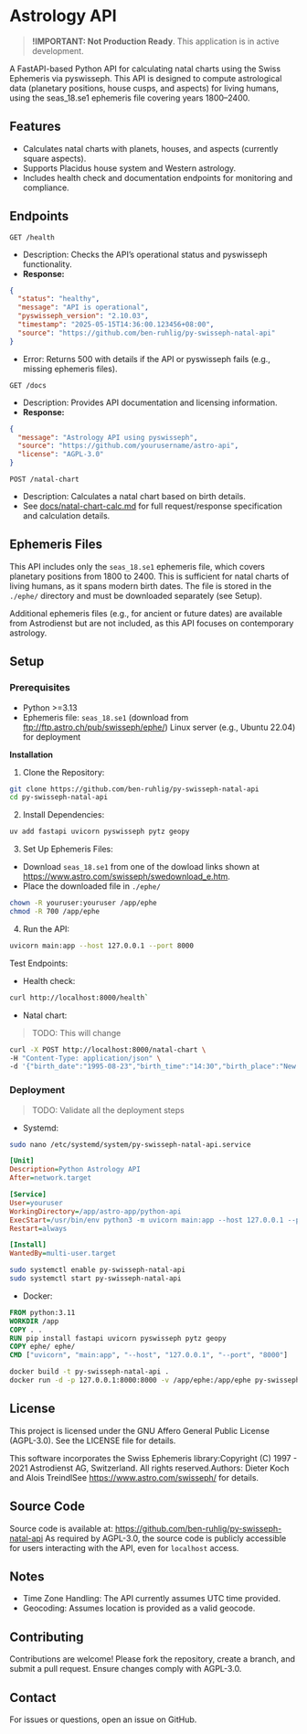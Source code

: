 # Astrology API

> **!IMPORTANT: Not Production Ready**. 
> This application is in active development.

A FastAPI-based Python API for calculating natal charts using the Swiss Ephemeris via pyswisseph. This API is designed to compute astrological data (planetary positions, house cusps, and aspects) for living humans, using the seas_18.se1 ephemeris file covering years 1800–2400.

## Features
* Calculates natal charts with planets, houses, and aspects (currently square aspects).
* Supports Placidus house system and Western astrology.
* Includes health check and documentation endpoints for monitoring and compliance.

## Endpoints
`GET /health`

* Description: Checks the API’s operational status and pyswisseph functionality.
* **Response:**
```json
{
  "status": "healthy",
  "message": "API is operational",
  "pyswisseph_version": "2.10.03",
  "timestamp": "2025-05-15T14:36:00.123456+08:00",
  "source": "https://github.com/ben-ruhlig/py-swisseph-natal-api"
}
```
* Error: Returns 500 with details if the API or pyswisseph fails (e.g., missing ephemeris files).

`GET /docs`

* Description: Provides API documentation and licensing information.
* **Response:**
```json
{
  "message": "Astrology API using pyswisseph",
  "source": "https://github.com/yourusername/astro-api",
  "license": "AGPL-3.0"
}
```

`POST /natal-chart`

* Description: Calculates a natal chart based on birth details.
* See [docs/natal-chart-calc.md](docs/natal-chart-calc.md) for full request/response specification and calculation details.

## Ephemeris Files
This API includes only the `seas_18.se1` ephemeris file, which covers planetary positions from 1800 to 2400. This is sufficient for natal charts of living humans, as it spans modern birth dates. The file is stored in the `./ephe/` directory and must be downloaded separately (see Setup).

Additional ephemeris files (e.g., for ancient or future dates) are available from Astrodienst but are not included, as this API focuses on contemporary astrology.

## Setup
### Prerequisites
* Python >=3.13
* Ephemeris file: `seas_18.se1` (download from ftp://ftp.astro.ch/pub/swisseph/ephe/)
Linux server (e.g., Ubuntu 22.04) for deployment

**Installation**

1. Clone the Repository:
```bash
git clone https://github.com/ben-ruhlig/py-swisseph-natal-api
cd py-swisseph-natal-api
```

2. Install Dependencies:
```bash
uv add fastapi uvicorn pyswisseph pytz geopy
```

3. Set Up Ephemeris Files:
* Download `seas_18.se1` from one of the dowload links shown at https://www.astro.com/swisseph/swedownload_e.htm.
* Place the downloaded file in `./ephe/`
```bash
chown -R youruser:youruser /app/ephe
chmod -R 700 /app/ephe
```

4. Run the API:
```bash
uvicorn main:app --host 127.0.0.1 --port 8000
```

Test Endpoints:
* Health check:
```bash
curl http://localhost:8000/health`
```

* Natal chart:
> TODO: This will change
```bash
curl -X POST http://localhost:8000/natal-chart \
-H "Content-Type: application/json" \
-d '{"birth_date":"1995-08-23","birth_time":"14:30","birth_place":"New York, NY"}'
```

### Deployment
> TODO: Validate all the deployment steps
* Systemd:
```bash
sudo nano /etc/systemd/system/py-swisseph-natal-api.service
```

```ini
[Unit]
Description=Python Astrology API
After=network.target

[Service]
User=youruser
WorkingDirectory=/app/astro-app/python-api
ExecStart=/usr/bin/env python3 -m uvicorn main:app --host 127.0.0.1 --port 8000
Restart=always

[Install]
WantedBy=multi-user.target
```

```bash
sudo systemctl enable py-swisseph-natal-api
sudo systemctl start py-swisseph-natal-api
```

* Docker:
```dockerfile
FROM python:3.11
WORKDIR /app
COPY . .
RUN pip install fastapi uvicorn pyswisseph pytz geopy
COPY ephe/ ephe/
CMD ["uvicorn", "main:app", "--host", "127.0.0.1", "--port", "8000"]
```
```bash
docker build -t py-swisseph-natal-api .
docker run -d -p 127.0.0.1:8000:8000 -v /app/ephe:/app/ephe py-swisseph-natal-api
```



## License
This project is licensed under the GNU Affero General Public License (AGPL-3.0). See the LICENSE file for details.

This software incorporates the Swiss Ephemeris library:Copyright (C) 1997 - 2021 Astrodienst AG, Switzerland. All rights reserved.Authors: Dieter Koch and Alois TreindlSee https://www.astro.com/swisseph/ for details.

## Source Code
Source code is available at: https://github.com/ben-ruhlig/py-swisseph-natal-api
As required by AGPL-3.0, the source code is publicly accessible for users interacting with the API, even for `localhost` access.


## Notes
* Time Zone Handling: The API currently assumes UTC time provided.
* Geocoding: Assumes location is provided as a valid geocode.

## Contributing
Contributions are welcome! Please fork the repository, create a branch, and submit a pull request. Ensure changes comply with AGPL-3.0.

## Contact
For issues or questions, open an issue on GitHub.
